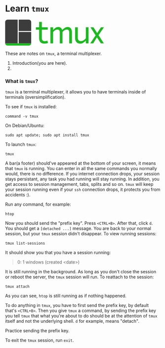 # Learn `tmux`

![tmux Logo](img/tmux.png)

These are notes on `tmux`, a terminal multiplexer.

1. Introduction(you are here).
1. []()

### What is `tmux`?

`tmux` is a terminal multiplexer, it allows you to have terminals inside of
terminals (oversimplification).

To see if `tmux` is installed:

    command -v tmux

On Debian/Ubuntu:

    sudo apt update; sudo apt install tmux

To launch `tmux`:
    
    tmux

A bar(a footer) should've appeared at the bottom of your screen, it means that
`tmux` is running. You can enter in all the same commands you normally would,
there is no difference. If you internet connection drops, your session stays
persistant, any task you had running will stay running. In addition, you get 
access to session management, tabs, splits and so on. `tmux` will keep your
session running even if your `ssh` connection drops, it protects you from
accidents :).

Run any command, for example:

    htop

Now you should send the "prefix key". Press `<CTRL+B>`. After that, click `d`.
You should get a `[detached ...]` message. You are back to your normal session,
but your `tmux` session didn't disappear. To view running sessions:

    tmux list-sessions

It should show you that you have a session running:

> 0: 1 windows (created \<date\>) 

It is still running in the background. As long as you don't close the session 
or reboot the server, the `tmux` session will run. To reattach to the session:

    tmux attach

As you can see, `htop` is still running as if nothing happened. 

To do anything in `tmux`, you have to first send the prefix key, by default
that's `<CTRL+B>`. Then you give `tmux` a command, by sending the prefix key
you tell `tmux` that what you're about to do should be at the attention of
`tmux` itself and not the underlying shell. `d` for example, means "detach".

Practice sending the prefix key.

To exit the `tmux` session, run `exit`.
